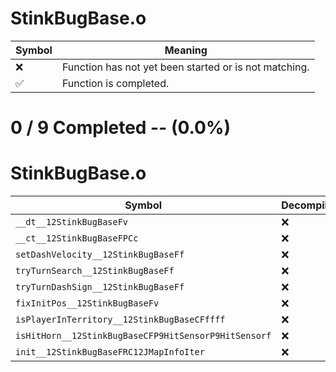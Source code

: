 # StinkBugBase.o
| Symbol | Meaning 
| ------------- | ------------- 
| :x: | Function has not yet been started or is not matching. 
| :white_check_mark: | Function is completed. 


# 0 / 9 Completed -- (0.0%)
# StinkBugBase.o
| Symbol | Decompiled? |
| ------------- | ------------- |
| `__dt__12StinkBugBaseFv` | :x: |
| `__ct__12StinkBugBaseFPCc` | :x: |
| `setDashVelocity__12StinkBugBaseFf` | :x: |
| `tryTurnSearch__12StinkBugBaseFf` | :x: |
| `tryTurnDashSign__12StinkBugBaseFf` | :x: |
| `fixInitPos__12StinkBugBaseFv` | :x: |
| `isPlayerInTerritory__12StinkBugBaseCFffff` | :x: |
| `isHitHorn__12StinkBugBaseCFP9HitSensorP9HitSensorf` | :x: |
| `init__12StinkBugBaseFRC12JMapInfoIter` | :x: |
